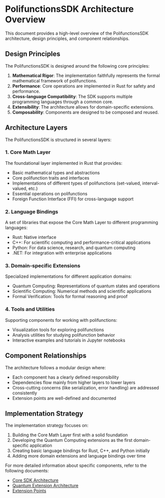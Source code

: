 # PolifunctionsSDK Architecture Overview

This document provides a high-level overview of the PolifunctionsSDK architecture, design principles, and component relationships.

## Design Principles

The PolifunctionsSDK is designed around the following core principles:

1. **Mathematical Rigor**: The implementation faithfully represents the formal mathematical framework of polifunctions.
2. **Performance**: Core operations are implemented in Rust for safety and performance.
3. **Cross-language Compatibility**: The SDK supports multiple programming languages through a common core.
4. **Extensibility**: The architecture allows for domain-specific extensions.
5. **Composability**: Components are designed to be composed and reused.

## Architecture Layers

The PolifunctionsSDK is structured in several layers:

### 1. Core Math Layer

The foundational layer implemented in Rust that provides:
- Basic mathematical types and abstractions
- Core polifunction traits and interfaces
- Implementations of different types of polifunctions (set-valued, interval-valued, etc.)
- Essential operations on polifunctions
- Foreign Function Interface (FFI) for cross-language support

### 2. Language Bindings

A set of libraries that expose the Core Math Layer to different programming languages:
- Rust: Native interface
- C++: For scientific computing and performance-critical applications
- Python: For data science, research, and quantum computing
- .NET: For integration with enterprise applications

### 3. Domain-specific Extensions

Specialized implementations for different application domains:
- Quantum Computing: Representations of quantum states and operations
- Scientific Computing: Numerical methods and scientific applications
- Formal Verification: Tools for formal reasoning and proof

### 4. Tools and Utilities

Supporting components for working with polifunctions:
- Visualization tools for exploring polifunctions
- Analysis utilities for studying polifunction behavior
- Interactive examples and tutorials in Jupyter notebooks

## Component Relationships

The architecture follows a modular design where:
- Each component has a clearly defined responsibility
- Dependencies flow mainly from higher layers to lower layers
- Cross-cutting concerns (like serialization, error handling) are addressed consistently
- Extension points are well-defined and documented

## Implementation Strategy

The implementation strategy focuses on:
1. Building the Core Math Layer first with a solid foundation
2. Developing the Quantum Computing extensions as the first domain-specific application
3. Creating basic language bindings for Rust, C++, and Python initially
4. Adding more domain extensions and language bindings over time

For more detailed information about specific components, refer to the following documents:
- [Core SDK Architecture](./core.md)
- [Quantum Extension Architecture](./quantum.md)
- [Extension Points](./extension-points.md)
